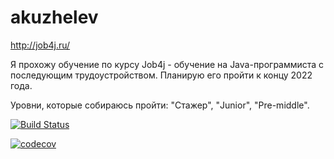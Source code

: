 # akuzhelev

http://job4j.ru/

Я прохожу обучение по курсу Job4j - обучение на Java-программиста с последующим трудоустройством. Планирую его пройти к концу 2022 года.

Уровни, которые собираюсь пройти: "Стажер", "Junior", "Pre-middle".

[![Build Status](https://app.travis-ci.com/alexeykuzhelev/akuzhelev.svg?branch=master)](https://app.travis-ci.com/alexeykuzhelev/akuzhelev)

[![codecov](https://codecov.io/gh/alexeykuzhelev/akuzhelev/branch/master/graph/badge.svg)](https://codecov.io/gh/alexeykuzhelev/akuzhelev)

